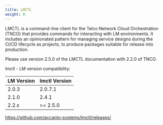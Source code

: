 ```yaml
---
title: LMCTL
weight: 0
---
```


LMCTL is a command-line client for the Telco Network Cloud Orchestration (TNCO) that provides commands for interacting with LM environments. It includes an opinionated pattern for managing service designs during the CI/CD lifecycle as projects, to produce packages suitable for release into production.

Please use version 2.5.0 of the LMCTL documentation with 2.2.0 of TNCO. 

lmctl - LM version compatibility:

| LM Version | lmctl Version |
|------------|---------------|
| 2.0.3      | 2.0.7.1       |
| 2.1.0      | 2.4.1         |
| 2.2.x      | >= 2.5.0      |

https://github.com/accanto-systems/lmctl/releases/